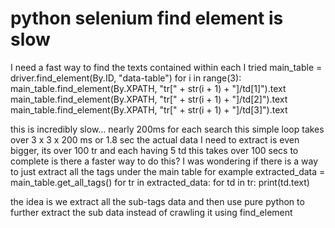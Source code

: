 
# python selenium find element is slow

<body>
    <tbody id="data-table">
       <tr>
          <td>
          </td>
          <td>
          </td>
          <td>
          </td>
          <td>
          </td>
       </tr>
       <tr>
          <td>
          </td>
          <td>
          </td>
          <td>
          </td>
          <td>
          </td>
       </tr>
       <tr>
          <td>
          </td>
          <td>
          </td>
          <td>
          </td>
          <td>
          </td>
       </tr>
    </tbody>
</body>

I need a fast way to find the texts contained within each <td>
I tried
main_table = driver.find_element(By.ID, "data-table")
for i in range(3):
     main_table.find_element(By.XPATH, "tr[" + str(i + 1) + "]/td[1]").text
     main_table.find_element(By.XPATH, "tr[" + str(i + 1) + "]/td[2]").text
     main_table.find_element(By.XPATH, "tr[" + str(i + 1) + "]/td[3]").text

this is incredibly slow... nearly 200ms for each search
this simple loop takes over 3 x 3 x 200 ms or 1.8 sec
the actual data I need to extract is even bigger, its over 100 tr and each having 5 td
this takes over 100 secs to complete
is there a faster way to do this?
I was wondering if there is a way to just extract all the tags under the main table for example
extracted_data = main_table.get_all_tags()
for tr in extracted_data:
    for td in tr:
        print(td.text)   

the idea is we extract all the sub-tags data and then use pure python to further extract the sub data instead of crawling it using find_element

        